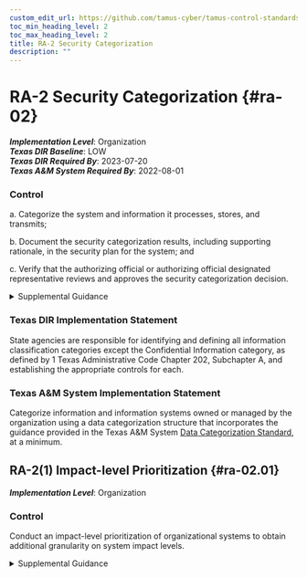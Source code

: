 ```yaml
---
custom_edit_url: https://github.com/tamus-cyber/tamus-control-standards/tree/main/content/tamus.edu/TAMUS_profile.xml
toc_min_heading_level: 2
toc_max_heading_level: 2
title: RA-2 Security Categorization
description: ""
---
```


# RA-2 Security Categorization {#ra-02}

_**Implementation Level**_: Organization\
_**Texas DIR Baseline**_: LOW\
_**Texas DIR Required By**_: 2023-07-20\
_**Texas A&M System Required By**_: 2022-08-01

### Control

a. Categorize the system and information it processes, stores, and transmits;

b. Document the security categorization results, including supporting rationale, in the security plan for the system; and

c. Verify that the authorizing official or authorizing official designated representative reviews and approves the security categorization decision.

<details>
  <summary>Supplemental Guidance</summary>

Security categories describe the potential adverse impacts or negative consequences to organizational operations, organizational assets, and individuals if organizational information and systems are compromised through a loss of confidentiality, integrity, or availability. Security categorization is also a type of asset loss characterization in systems security engineering processes that is carried out throughout the system development life cycle. Organizations can use privacy risk assessments or privacy impact assessments to better understand the potential adverse effects on individuals. <a xmlns="http://csrc.nist.gov/ns/oscal/1.0" href="#4e4fbc93-333d-45e6-a875-de36b878b6b9">CNSSI 1253</a> provides additional guidance on categorization for national security systems.

</details>

### Texas DIR Implementation Statement

State agencies are responsible for identifying and defining all information classification categories except the Confidential Information category, as defined by 1 Texas Administrative Code Chapter 202, Subchapter A, and establishing the appropriate controls for each.

### Texas A&M System Implementation Statement

Categorize information and information systems owned or managed by the organization using a data categorization structure that incorporates the guidance provided in the Texas A&M System <a xmlns="http://csrc.nist.gov/ns/oscal/1.0" href="https://cyber.tamus.edu/policy/guidelines/data-categorization/">Data Categorization Standard</a>, at a minimum.

## RA-2(1) Impact-level Prioritization {#ra-02.01}

_**Implementation Level**_: Organization

### Control

Conduct an impact-level prioritization of organizational systems to obtain additional granularity on system impact levels.

<details>
  <summary>Supplemental Guidance</summary>

Organizations apply the <q xmlns="http://csrc.nist.gov/ns/oscal/1.0">high-water mark</q> concept to each system categorized in accordance with <a xmlns="http://csrc.nist.gov/ns/oscal/1.0" href="#628d22a1-6a11-4784-bc59-5cd9497b5445">FIPS 199</a> , resulting in systems designated as low impact, moderate impact, or high impact. Organizations that desire additional granularity in the system impact designations for risk-based decision-making, can further partition the systems into sub-categories of the initial system categorization. For example, an impact-level prioritization on a moderate-impact system can produce three new sub-categories: low-moderate systems, moderate-moderate systems, and high-moderate systems. Impact-level prioritization and the resulting sub-categories of the system give organizations an opportunity to focus their investments related to security control selection and the tailoring of control baselines in responding to identified risks. Impact-level prioritization can also be used to determine those systems that may be of heightened interest or value to adversaries or represent a critical loss to the federal enterprise, sometimes described as high value assets. For such high value assets, organizations may be more focused on complexity, aggregation, and information exchanges. Systems with high value assets can be prioritized by partitioning high-impact systems into low-high systems, moderate-high systems, and high-high systems. Alternatively, organizations can apply the guidance in <a xmlns="http://csrc.nist.gov/ns/oscal/1.0" href="#4e4fbc93-333d-45e6-a875-de36b878b6b9">CNSSI 1253</a> for security objective-related categorization.

</details>

